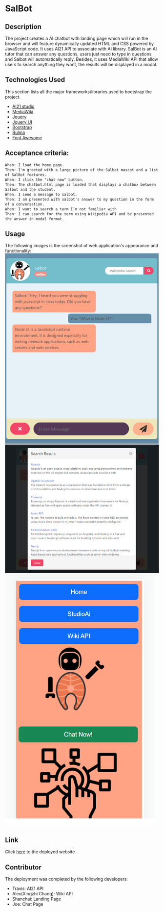 # SalBot

## Description

The project creates a AI chatbot with landing page which will run in the browser and will feature dynamically updated HTML and CSS powered by JavaScript code. It uses AI21 API to associate with AI library. SalBot is an AI tutor that can answer any questions, users just need to type in questions and Salbot will automatically reply. Besides, it uses MediaWiki API that allow users to search anything they want, the results will be displayed in a modal. 



## Technologies Used

This section lists all the major frameworks/libraries used to bootstrap the project. 
* [AI21 studio](https://www.ai21.com/studio)
* [MediaWiki](https://www.mediawiki.org/wiki/API:Main_page)
* [Jquery](https://jquery.com/)
* [Jquery UI](https://jqueryui.com/)
* [Bootstrap](https://getbootstrap.com/)
* [Bulma](https://bulma.io/)
* [Font Awesome](https://fontawesome.com/)


## Acceptance criteria:
```
When: I load the home page.
Then: I'm greeted with a large picture of the Salbot mascot and a list of SalBot features.
When: I click the "chat now" button.
Then: The chatbot.html page is loaded that displays a chatbox between Salbot and the student.
When: I send a message to salbot.
Then: I am presented with salbot's answer to my question in the form of a conversation.
When: I want to search a term I’m not familiar with
Then: I can search for the term using Wikipedia API and be presented the answer in modal format.
```

## Usage

The following images is the sceenshot of web application's appearance and functionality:
![screen shot1 of the website](./assets/images/screenshot1.png)
![screen shot1 of the website](./assets/images/screenshot2.png)
![screen shot1 of the website](./assets/images/screenshot3.png)

## Link

Click [here](https://jollypong.github.io/SalBot/) to the deployed website


## Contributor

The deployment was completed by the following developers:

* Travis: AI21 API
* Alex(Xingzhi Chang): Wiki API 
* Shanchai: Landing Page
* Joe: Chat Page
 
